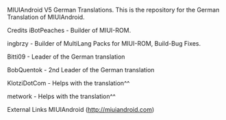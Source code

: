 MIUIAndroid V5 German Translations.
This is the repository for the German Translation of MIUIAndroid.

Credits
iBotPeaches - Builder of MIUI-ROM.

ingbrzy - Builder of MultiLang Packs for MIUI-ROM, Build-Bug Fixes.

Bitti09 - Leader of the German translation

BobQuentok - 2nd Leader of the German translation

KlotziDotCom - Helps with the translation^^

metwork - Helps with the translation^^

External Links
MIUIAndroid (http://miuiandroid.com)
